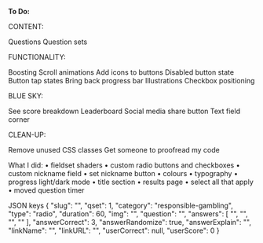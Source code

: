 **To Do:**

CONTENT:

Questions
Question sets

FUNCTIONALITY:

Boosting
Scroll animations
Add icons to buttons
Disabled button state
Button tap states
Bring back progress bar
Illustrations
Checkbox positioning


BLUE SKY:

See score breakdown
Leaderboard
Social media share button
Text field corner

CLEAN-UP:

Remove unused CSS classes
Get someone to proofread my code


What I did:
• fieldset shaders
• custom radio buttons and checkboxes
• custom nickname field
• set nickname button
• colours
• typography
• progress light/dark mode
• title section
• results page
• select all that apply
• moved question timer


JSON keys
{   "slug": "",
    "qset": 1,
    "category": "responsible-gambling",
    "type": "radio",
    "duration": 60,
    "img": "",
    "question": "",
    "answers": [
        "",
        "",
        "",
        ""
    ],
    "answerCorrect": 3,
    "answerRandomize": true,
    "answerExplain": "",
    "linkName": "",
    "linkURL": "",
    "userCorrect": null,
    "userScore": 0
}